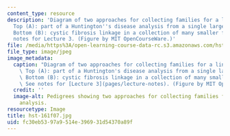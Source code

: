 ```yaml
---
content_type: resource
description: 'Diagram of two approaches for collecting families for a linkage analysis.
  Top (A): part of a Huntington''s disease analysis from a single large pedigree.
  Bottom (B): cystic fibrosis linkage in a collection of many smaller families.  See
  notes for Lecture 3. (Figure by MIT OpenCourseWare.)'
file: /media/https%3A/open-learning-course-data-rc.s3.amazonaws.com/hst-161-molecular-biology-and-genetics-in-modern-medicine-fall-2007/fc30eb5397a9514e396931d54370a89f_hst-161f07.jpg
file_type: image/jpeg
image_metadata:
  caption: "Diagram of two approaches for collecting families for a linkage analysis.\
    \ Top (A): part of a Huntington's disease analysis from a single large pedigree.\
    \ Bottom (B): cystic fibrosis linkage in a collection of many smaller families.\_\
    \ See notes for [Lecture 3](pages/lecture-notes). (Figure by MIT OpenCourseWare.)"
  credit: ''
  image-alt: Pedigrees showing two approaches for collecting families for linkage
    analysis.
resourcetype: Image
title: hst-161f07.jpg
uid: fc30eb53-97a9-514e-3969-31d54370a89f
---
```

